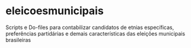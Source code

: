 # eleicoesmunicipais
Scripts e Do-files para contabilizar candidatos de etnias específicas, preferências partidárias e demais características das eleições municipais brasileiras
